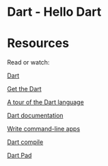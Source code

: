 # Dart - Hello Dart

<div class="panel panel-default" id="project-description">
 <div class="panel-body">
<h1><strong>Resources</strong></h1>

<p>Read or watch:</p>

<p><a href="https://dart.dev/overview" title="Dart" target="_blank">Dart</a></p>

<p><a href="https://dart.dev/get-dart" title="Get the Dart" target="_blank">Get the Dart</a></p>

<p><a href="https://dart.dev/language" title="A tour of the Dart language" target="_blank">A tour of the Dart language</a></p>

<p><a href="https://dart.dev/guides" title="Dart documentation" target="_blank">Dart documentation</a></p>

<p><a href="https://dart.dev/tutorials/server/cmdline" title="Write command-line apps" target="_blank">Write command-line apps</a></p>

<p><a href="https://dart.dev/tools/dart-compile" title="Dart compile" target="_blank">Dart compile</a></p>

<p><a href="https://dartpad.dev/" title="Dart Pad" target="_blank">Dart Pad</a></p>

</div>
</div>
